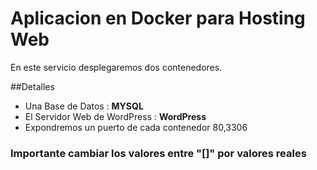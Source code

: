 
# Aplicacion en Docker para Hosting Web

En este servicio desplegaremos dos contenedores.

##Detalles 

* Una Base de Datos : **MYSQL**
* El Servidor Web de WordPress : **WordPress**
* Expondremos un puerto de cada contenedor 80,3306

### Importante cambiar los valores entre "[]" por valores reales